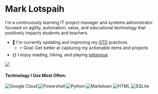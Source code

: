# Mark Lotspaih

I'm a continuously learning IT project manager and systems administrator focused on agility, automation, value, and educational technology that positively impacts students and teachers.

* :seedling: I'm currently updating and improving my [GTD](https://gettingthingsdone.com/what-is-gtd/) practices
  * :zap: Goal: Get better at capturing my actionable items and projects
* :sun_with_face: I enjoy reading, hiking, and playing [pétanque](https://www.w3.org/2001/08/petanque#intro)

[<img src="https://img.shields.io/badge/rss-%23FFA500.svg?&style=for-the-badge&logo=rss&logoColor=white" />](https://lotspaih.com/blog)

#### Technology I Use Most Often:

<img align="left" alt="Google Cloud" src="https://img.shields.io/badge/Google%20Cloud-%234285F4?logo=google-cloud&logoColor=white&style=for-the-badge" />
<img align="left" alt="Powershell" src="https://img.shields.io/badge/powershell-%233776AB.svg?&style=for-the-badge&logo=powershell&logoColor=white" />
<img align="left" alt="Python" src="https://img.shields.io/badge/python%20-%2314354C.svg?&style=for-the-badge&logo=python&logoColor=white" />
<img align="left" alt="Markdown" src="https://img.shields.io/badge/markdown-%23000000.svg?&style=for-the-badge&logo=markdown&logoColor=white" />
<img align="left" alt="HTML" src="https://img.shields.io/badge/html-%23239120.svg?&style=for-the-badge&logo=html5&logoColor=white" />
<img align="left" alt="SQLite" src="https://img.shields.io/badge/sqlite-%2307405e.svg?&style=for-the-badge&logo=sqlite&logoColor=white" />




